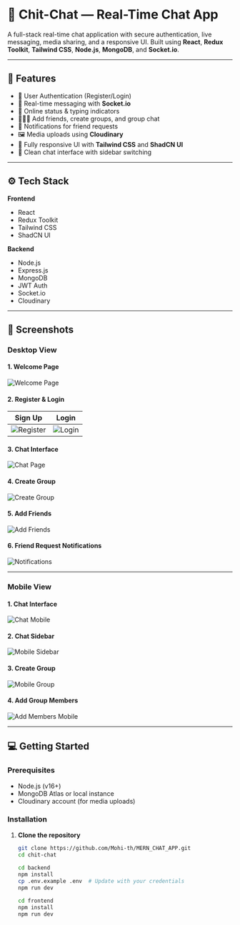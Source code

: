 # 💬 Chit-Chat — Real-Time Chat App  

A full-stack real-time chat application with secure authentication, live messaging, media sharing, and a responsive UI. Built using **React**, **Redux Toolkit**, **Tailwind CSS**, **Node.js**, **MongoDB**, and **Socket.io**.  

---

## 🚀 Features  
- 🔐 User Authentication (Register/Login)  
- 💬 Real-time messaging with **Socket.io**  
- 👀 Online status & typing indicators  
- 🧑‍🤝‍🧑 Add friends, create groups, and group chat  
- 🔔 Notifications for friend requests  
- 🖼️ Media uploads using **Cloudinary**  
- 📱 Fully responsive UI with **Tailwind CSS** and **ShadCN UI**  
- 🎨 Clean chat interface with sidebar switching  

---

## ⚙️ Tech Stack  
**Frontend**  
- React  
- Redux Toolkit  
- Tailwind CSS  
- ShadCN UI  

**Backend**  
- Node.js  
- Express.js  
- MongoDB  
- JWT Auth  
- Socket.io  
- Cloudinary  

---

## 📸 Screenshots  

### Desktop View  
#### 1. Welcome Page  
![Welcome Page](/screenshots/welcome-desktop.png)  

#### 2. Register & Login  
| Sign Up | Login |  
|---------|-------|  
| ![Register](/screenshots/register-desktop.png) | ![Login](/screenshots/login-desktop.png) |  

#### 3. Chat Interface  
![Chat Page](/screenshots/chat-desktop.png)  

#### 4. Create Group  
![Create Group](/screenshots/create-group-desktop.png)  

#### 5. Add Friends  
![Add Friends](/screenshots/add-friend-desktop.png)  

#### 6. Friend Request Notifications  
![Notifications](/screenshots/notifications-desktop.png)  

---

### Mobile View  
#### 1. Chat Interface  
![Chat Mobile](/screenshots/chat-mobile.png)  

#### 2. Chat Sidebar  
![Mobile Sidebar](/screenshots/sidebar-mobile.png)  

#### 3. Create Group  
![Mobile Group](/screenshots/create-group-mobile.png)  

#### 4. Add Group Members  
![Add Members Mobile](/screenshots/add-members-mobile.png)  

---

## 💻 Getting Started  

### Prerequisites  
- Node.js (v16+)  
- MongoDB Atlas or local instance  
- Cloudinary account (for media uploads)  

### Installation  
1. **Clone the repository**  
   ```bash  
   git clone https://github.com/Mohi-th/MERN_CHAT_APP.git  
   cd chit-chat 
    
   cd backend  
   npm install  
   cp .env.example .env  # Update with your credentials  
   npm run dev  

   cd frontend  
   npm install  
   npm run dev  